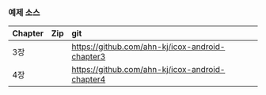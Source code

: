 ### 예제 소스

|Chapter|Zip|git|
|:--|:--|:--|
|3장||https://github.com/ahn-kj/icox-android-chapter3|
|4장||https://github.com/ahn-kj/icox-android-chapter4|
